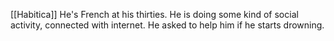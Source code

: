 
[[Habitica]] He's French at his thirties. He is doing some kind of social activity, connected with internet.
He asked to help him if he starts drowning.